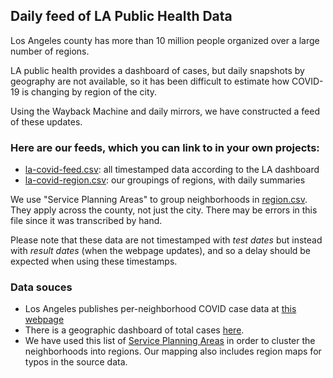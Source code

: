 ## Daily feed of LA Public Health Data

Los Angeles county has more than 10 million people organized over a large number of regions. 

LA public health provides a dashboard of cases, but daily snapshots by geography are not available, so it has been difficult to estimate how COVID-19 is changing by region of the city. 

Using the Wayback Machine and daily mirrors, we have constructed a feed of these updates.

### Here are our feeds, which you can link to in your own projects:

- [la-covid-feed.csv](https://github.com/herf/la-covid/raw/master/la-covid-feed.csv): all timestamped data according to the LA dashboard
- [la-covid-region.csv](https://github.com/herf/la-covid/raw/master/la-covid-region.csv): our groupings of regions, with daily summaries

We use "Service Planning Areas" to group neighborhoods in [region.csv](https://github.com/herf/la-covid/raw/master/region.csv). They apply across the county, not just the city. There may be errors in this file since it was transcribed by hand.

Please note that these data are not timestamped with *test dates* but instead with *result dates* (when the webpage updates), and so a delay should be expected when using these timestamps.

### Data souces

- Los Angeles publishes per-neighborhood COVID case data at [this webpage](http://publichealth.lacounty.gov/media/Coronavirus/locations.htm)
- There is a geographic dashboard of total cases [here](http://dashboard.publichealth.lacounty.gov/covid19_surveillance_dashboard/).
- We have used this list of [Service Planning Areas](http://www.laalmanac.com/health/he798.php) in order to cluster the neighborhoods into regions. Our mapping also includes region maps for typos in the source data.
